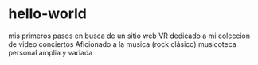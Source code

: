 # hello-world
mis primeros pasos en busca de un sitio web VR dedicado a mi coleccion de video conciertos
Aficionado a la musica (rock clásico) musicoteca personal amplia y variada
